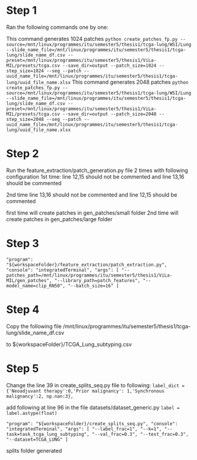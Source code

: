 # Step 1
Ran the following commands one by one:

This command generates 1024 patches
`
python create_patches_fp.py --source=/mnt/linux/programmes/itu/semester5/thesis1/tcga-lung/WSI/Lung --slide_name_file=/mnt/linux/programmes/itu/semester5/thesis1/tcga-lung/slide_name_df.csv --preset=/mnt/linux/programmes/itu/semester5/thesis1/ViLa-MIL/presets/tcga.csv --save_dir=output --patch_size=1024 --step_size=1024 --seg --patch --uuid_name_file=/mnt/linux/programmes/itu/semester5/thesis1/tcga-lung/uuid_file_name.xlsx
`
This command generates 2048 patches
`
python create_patches_fp.py --source=/mnt/linux/programmes/itu/semester5/thesis1/tcga-lung/WSI/Lung --slide_name_file=/mnt/linux/programmes/itu/semester5/thesis1/tcga-lung/slide_name_df.csv --preset=/mnt/linux/programmes/itu/semester5/thesis1/ViLa-MIL/presets/tcga.csv --save_dir=output --patch_size=2048 --step_size=2048 --seg --patch --uuid_name_file=/mnt/linux/programmes/itu/semester5/thesis1/tcga-lung/uuid_file_name.xlsx
`

# Step 2
Run the feature_extraction/patch_generation.py file 2 times with following configuration
1st time:
line 12,15 should not be commented and line 13,16 should be commented

2nd time
line 13,16 should not be commented and line 12,15 should be commented

first time will create patches in gen_patches/small folder
2nd time will create patches in gen_patches/large folder


# Step 3
`
"program": "${workspaceFolder}/feature_extraction/patch_extraction.py",
"console": "integratedTerminal",
"args": [
    "--patches_path=/mnt/linux/programmes/itu/semester5/thesis1/ViLa-MIL/gen_patches",
    "--library_path=patch_features",
    "--model_name=clip_RN50",
    "--batch_size=16"
]
`

# Step 4

Copy the following file
/mnt/linux/programmes/itu/semester5/thesis1/tcga-lung/slide_name_df.csv

to  ${workspaceFolder}/TCGA_Lung_subtyping.csv

# Step 5
Change the line 39 in create_splits_seq.py file to following:
`
label_dict = {'Neoadjuvant therapy':0,'Prior malignancy': 1,'Synchronous malignancy':2, np.nan:3},
`

add following at line 96 in the file datasets/dataset_generic.py
`
label = label.astype(float)
`

`
"program": "${workspaceFolder}/create_splits_seq.py",
"console": "integratedTerminal",
"args": [
    "--label_frac=1",
    "--k=1",
    "--task=task_tcga_lung_subtyping",
    "--val_frac=0.3",
    "--test_frac=0.3",
    "--dataset=TCGA_LUNG"
]
`

splits folder generated
